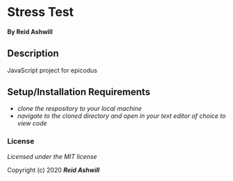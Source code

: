# Stress Test



#### By Reid Ashwill

## Description

JavaScript project for epicodus


## Setup/Installation Requirements

* _clone the respository to your local machine_
* _navigate to the cloned directory and open in your text editor of choice to view code_


### License

*Licensed under the MIT license*

Copyright (c) 2020 **_Reid Ashwill_**